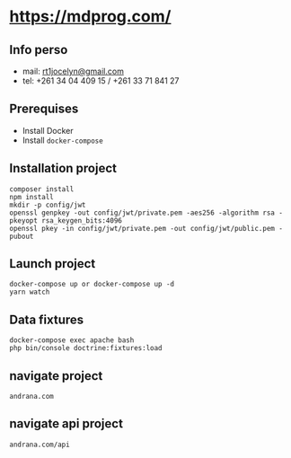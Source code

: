 # https://mdprog.com/
## Info perso
- mail: rt1jocelyn@gmail.com
- tel: +261 34 04 409 15 / +261 33 71 841 27

## Prerequises

- Install Docker
- Install `docker-compose`

## Installation project
```shell
composer install
npm install
mkdir -p config/jwt
openssl genpkey -out config/jwt/private.pem -aes256 -algorithm rsa -pkeyopt rsa_keygen_bits:4096
openssl pkey -in config/jwt/private.pem -out config/jwt/public.pem -pubout
```
## Launch project
```shell
docker-compose up or docker-compose up -d
yarn watch
```
## Data fixtures
```shell
docker-compose exec apache bash
php bin/console doctrine:fixtures:load
```
## navigate project
```shell
andrana.com
```

## navigate api project
```shell
andrana.com/api
```
